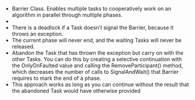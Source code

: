 
- Barrier Class. Enables multiple tasks to cooperatively work on an algorithm in parallel through multiple phases.
- 
- There is a deadlock if a Task doesn’t signal the Barrier, because it throws an exception. 
- The current phase will never end, and the waiting Tasks will never be released.
- Abandon the Task that has thrown the exception but carry on with the other Tasks. You can do this by creating a selective continuation with the OnlyOnFaulted value and calling the RemoveParticipant() method, which decreases the number of calls to SignalAndWait() that Barrier requires to mark the end of a phase. 
- This approach works as long as you can continue without the result that the abandoned Task would have otherwise provided